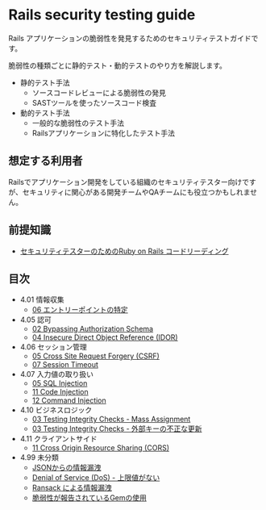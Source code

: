 # Rails security testing guide

Rails アプリケーションの脆弱性を発見するためのセキュリティテストガイドです。

脆弱性の種類ごとに静的テスト・動的テストのやり方を解説します。

- 静的テスト手法
  - ソースコードレビューによる脆弱性の発見
  - SASTツールを使ったソースコード検査
- 動的テスト手法
  - 一般的な脆弱性のテスト手法
  - Railsアプリケーションに特化したテスト手法

## 想定する利用者

Railsでアプリケーション開発をしている組織のセキュリティテスター向けですが、セキュリティに関心がある開発チームやQAチームにも役立つかもしれません。

## 前提知識

- [セキュリティテスターのためのRuby on Rails コードリーディング](https://docs.google.com/presentation/d/18zITuFTR0AvYEZhuBc-drzuc6OTyAGovwO0GSuXZu5s/edit?usp=sharing)

## 目次

- 4.01 情報収集
  - [06 エントリーポイントの特定](01-Information_Gathering/06-Identify_Application_Entry_Points.md)
- 4.05 認可
  - [02 Bypassing Authorization Schema](05-Authorization_Testing/02-Testing_for_Bypassing_Authorization_Schema.md)
  - [04 Insecure Direct Object Reference (IDOR)](05-Authorization_Testing/04-Testing_for_Insecure_Direct_Object_References.md)
- 4.06 セッション管理
  - [05 Cross Site Request Forgery (CSRF)](06-Session_Management_Testing/05-Testing_for_Cross_Site_Request_Forgery.md)
  - [07 Session Timeout](06-Session_Management_Testing/07-Testing_Session_Timeout.md)
- 4.07 入力値の取り扱い
  - [05 SQL Injection](07-Input_Validation_Testing/05-Testing_for_SQL_Injection.md)
  - [11 Code Injection](07-Input_Validation_Testing/11-Testing_for_Code_Injection.md)
  - [12 Command Injection](07-Input_Validation_Testing/12-Testing_for_Command_Injection.md)
- 4.10 ビジネスロジック
  - [03 Testing Integrity Checks - Mass Assignment](10-Business_Logic_Testing/03-03-Test_Integrity_Checks_Mass_Assignment.md)
  - [03 Testing Integrity Checks - 外部キーの不正な更新](10-Business_Logic_Testing/03-Test_Integrity_Checks_Foreign_Key_Manipulation.md)
- 4.11 クライアントサイド
  - [11 Cross Origin Resource Sharing (CORS)](11-Client-side_Testing/07-Testing_Cross_Origin_Resource_Sharing.md)
- 4.99 未分類
  - [JSONからの情報漏洩](99-misc/JSONからの情報漏洩.md)
  - [Denial of Service (DoS) - 上限値がない](99-misc/Denial_of_Service_上限値がない.md)
  - [Ransack による情報漏洩](99-misc/Ransackからの情報漏洩.md)
  - [脆弱性が報告されているGemの使用](99-misc/脆弱性が報告されているGemの使用.md)